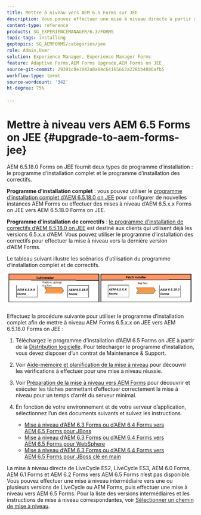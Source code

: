 ```yaml
---
title: Mettre à niveau vers AEM 6.5 Forms sur JEE
description: Vous pouvez effectuer une mise à niveau directe à partir d’AEM 6.1 Forms, AEM 6.2 Forms et LiveCycle ES4 SP1 vers AEM 6.3 Forms.
content-type: reference
products: SG_EXPERIENCEMANAGER/6.3/FORMS
topic-tags: installing
geptopics: SG_AEMFORMS/categories/jee
role: Admin,User
solution: Experience Manager, Experience Manager Forms
feature: Adaptive Forms,AEM Forms Upgrade,AEM Forms on JEE
source-git-commit: 29391c8e3042a8a04c64165663a228bb4886afb5
workflow-type: tm+mt
source-wordcount: '342'
ht-degree: 75%

---
```


# Mettre à niveau vers AEM 6.5 Forms on JEE {#upgrade-to-aem-forms-jee}

AEM 6.5.18.0 Forms on JEE fournit deux types de programme d’installation : le programme d’installation complet et le programme d’installation des correctifs.

**Programme d’installation complet** : vous pouvez utiliser le [programme d’installation complet d’AEM 6.5.18.0 on JEE](https://experienceleague.adobe.com/docs/experience-manager-release-information/aem-release-updates/forms-updates/aem-forms-releases.html?lang=fr) pour configurer de nouvelles instances AEM Forms ou effectuer des mises à niveau d’AEM 6.5.x.x Forms on JEE vers AEM 6.5.18.0 Forms on JEE.

**Programme d’installation de correctifs** : [le programme d’installation de correctifs d’AEM 6.5.18.0 on JEE](https://experienceleague.adobe.com/docs/experience-manager-release-information/aem-release-updates/forms-updates/aem-forms-releases.html?lang=fr) est destiné aux clients qui utilisent déjà les versions 6.5.x.x d’AEM. Vous pouvez utiliser le programme d’installation des correctifs pour effectuer la mise à niveau vers la dernière version d’AEM Forms.

Le tableau suivant illustre les scénarios d’utilisation du programme d’installation complet et de correctifs.

![Scénario de programme d’installation complet et de correctifs](assets/full-and-patch-installer.png)

Effectuez la procédure suivante pour utiliser le programme d’installation complet afin de mettre à niveau AEM Forms 6.5.x.x on JEE vers AEM 6.5.18.0 Forms on JEE :

1. Téléchargez le programme d’installation d’AEM 6.5 Forms on JEE à partir de la [Distribution logicielle](https://experience.adobe.com/#/downloads/content/software-distribution/en/aem.html). Pour télécharger le programme d’installation, vous devez disposer d’un contrat de Maintenance &amp; Support.
1. Voir [Aide-mémoire et planification de la mise à niveau](https://www.adobe.com/go/learn_aemforms_upgrade_checklist_65_fr) pour découvrir les vérifications à effectuer pour une mise à niveau réussie.
1. Voir [Préparation de la mise à niveau vers AEM Forms](https://www.adobe.com/go/learn_aemforms_prepareupgrade_65_fr) pour découvrir et exécuter les tâches permettant d’effectuer correctement la mise à niveau pour un temps d’arrêt du serveur minimal.
1. En fonction de votre environnement et de votre serveur d’application, sélectionnez l’un des documents suivants et suivez les instructions.

   * [Mise à niveau d’AEM 6.3 Forms ou d’AEM 6.4 Forms vers AEM 6.5 Forms pour JBoss](https://www.adobe.com/go/learn_aemforms_upgradeJBoss_65_fr)
   * [Mise à niveau d’AEM 6.3 Forms ou d’AEM 6.4 Forms vers AEM 6.5 Forms pour WebSphere](https://www.adobe.com/go/learn_aemforms_upgradeWebSphere_65_fr)
   * [Mise à niveau d’AEM 6.3 Forms ou d’AEM 6.4 Forms vers AEM 6.5 Forms pour JBoss clé en main](https://www.adobe.com/go/learn_aemforms_upgradeTurnkey_65_fr)

La mise à niveau directe de LiveCycle ES2, LiveCycle ES3, AEM 6.0 Forms, AEM 6.1 Forms et AEM 6.2 Forms vers AEM 6.5 Forms n’est pas disponible. Vous pouvez effectuer une mise à niveau intermédiaire vers une ou plusieurs versions de LiveCycle ou AEM Forms, puis effectuer une mise à niveau vers AEM 6.5 Forms. Pour la liste des versions intermédiaires et les instructions de mise à niveau correspondantes, voir [Sélectionner un chemin de mise à niveau](upgrade.md).
